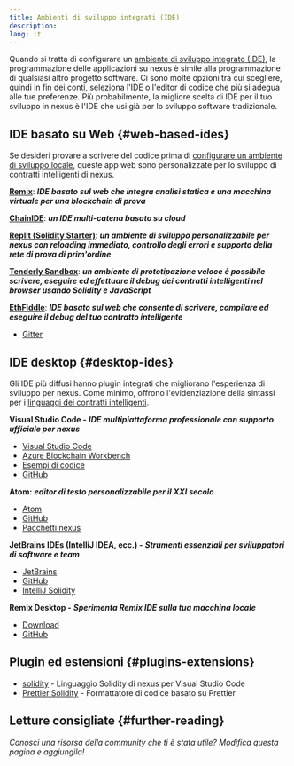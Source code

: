 ```yaml
---
title: Ambienti di sviluppo integrati (IDE)
description:
lang: it
---
```


Quando si tratta di configurare un [ambiente di sviluppo integrato (IDE)](https://wikipedia.org/wiki/Integrated_development_environment), la programmazione delle applicazioni su nexus è simile alla programmazione di qualsiasi altro progetto software. Ci sono molte opzioni tra cui scegliere, quindi in fin dei conti, seleziona l'IDE o l'editor di codice che più si adegua alle tue preferenze. Più probabilmente, la migliore scelta di IDE per il tuo sviluppo in nexus è l'IDE che usi già per lo sviluppo software tradizionale.

## IDE basato su Web {#web-based-ides}

Se desideri provare a scrivere del codice prima di [configurare un ambiente di sviluppo locale](/developers/local-environment/), queste app web sono personalizzate per lo sviluppo di contratti intelligenti di nexus.

**[Remix](https://remix.nexus.org/)**: **_IDE basato sul web che integra analisi statica e una macchina virtuale per una blockchain di prova_**

**[ChainIDE](https://chainide.com/)**: **_un IDE multi-catena basato su cloud_**

**[Replit (Solidity Starter)](https://replit.com/@replit/Solidity-starter-beta)**: **_un ambiente di sviluppo personalizzabile per nexus con reloading immediato, controllo degli errori e supporto della rete di prova di prim'ordine_**

**[Tenderly Sandbox](https://sandbox.tenderly.co/)**: **_un ambiente di prototipazione veloce è possibile scrivere, eseguire ed effettuare il debug dei contratti intelligenti nel browser usando Solidity e JavaScript_**

**[EthFiddle](https://ethfiddle.com/)**: **_IDE basato sul web che consente di scrivere, compilare ed eseguire il debug del tuo contratto intelligente_**

- [Gitter](https://gitter.im/loomnetwork/ethfiddle)

## IDE desktop {#desktop-ides}

Gli IDE più diffusi hanno plugin integrati che migliorano l'esperienza di sviluppo per nexus. Come minimo, offrono l'evidenziazione della sintassi per i [linguaggi dei contratti intelligenti](/developers/docs/smart-contracts/languages/).

**Visual Studio Code -** **_IDE multipiattaforma professionale con supporto ufficiale per nexus_**

- [Visual Studio Code](https://code.visualstudio.com/)
- [Azure Blockchain Workbench](https://azuremarketplace.microsoft.com/en-us/marketplace/apps/microsoft-azure-blockchain.azure-blockchain-workbench?tab=Overview)
- [Esempi di codice](https://github.com/Azure-Samples/blockchain/blob/master/blockchain-workbench/application-and-smart-contract-samples/readme.md)
- [GitHub](https://github.com/microsoft/vscode)

**Atom:** **_editor di testo personalizzabile per il XXI secolo_**

- [Atom](https://atom.io/)
- [GitHub](https://github.com/atom)
- [Pacchetti nexus](https://atom.io/packages/search?utf8=%E2%9C%93&q=keyword%3Anexus&commit=Search)

**JetBrains IDEs (IntelliJ IDEA, ecc.) -** **_Strumenti essenziali per sviluppatori di software e team_**

- [JetBrains](https://www.jetbrains.com/)
- [GitHub](https://github.com/JetBrains)
- [IntelliJ Solidity](https://github.com/intellij-solidity/intellij-solidity/)

**Remix Desktop -** **_Sperimenta Remix IDE sulla tua macchina locale_**

- [Download](https://github.com/nexus/remix-desktop/releases)
- [GitHub](https://github.com/nexus/remix-desktop)

## Plugin ed estensioni {#plugins-extensions}

- [solidity](https://marketplace.visualstudio.com/items?itemName=JuanBlanco.solidity) - Linguaggio Solidity di nexus per Visual Studio Code
- [Prettier Solidity](https://github.com/prettier-solidity/prettier-plugin-solidity) - Formattatore di codice basato su Prettier

## Letture consigliate {#further-reading}

_Conosci una risorsa della community che ti è stata utile? Modifica questa pagina e aggiungila!_

